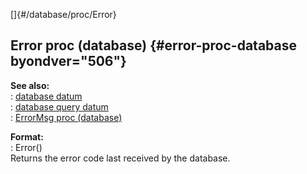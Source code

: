 []{#/database/proc/Error}    
## Error proc (database) {#error-proc-database byondver="506"}    
**See also:**    
:   [database datum](/ref/database.md)    
:   [database query datum](/ref/database/query.md)    
:   [ErrorMsg proc (database)](/ref/database/proc/ErrorMsg.md)    
<!-- -->    
**Format:**    
:   Error()    
Returns the error code last received by the database.  
